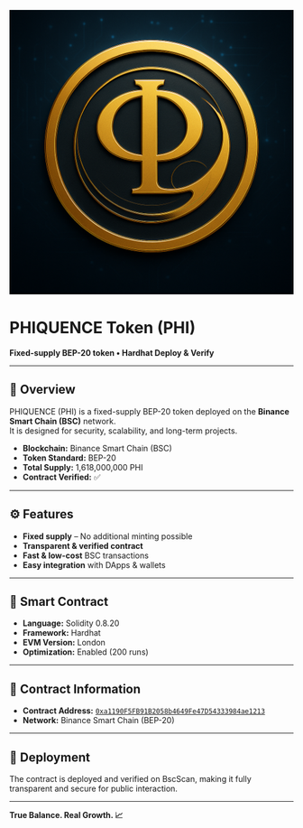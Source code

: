 ![PHI_Token_Logo](logo.png)

# PHIQUENCE Token (PHI)

**Fixed-supply BEP-20 token • Hardhat Deploy & Verify**

---

## 📌 Overview

PHIQUENCE (PHI) is a fixed-supply BEP-20 token deployed on the **Binance Smart Chain (BSC)** network.  
It is designed for security, scalability, and long-term projects.

- **Blockchain:** Binance Smart Chain (BSC)  
- **Token Standard:** BEP-20  
- **Total Supply:** 1,618,000,000 PHI  
- **Contract Verified:** ✅  

---

## ⚙️ Features

- **Fixed supply** – No additional minting possible  
- **Transparent & verified contract**  
- **Fast & low-cost** BSC transactions  
- **Easy integration** with DApps & wallets  

---

## 📜 Smart Contract

- **Language:** Solidity 0.8.20  
- **Framework:** Hardhat  
- **EVM Version:** London  
- **Optimization:** Enabled (200 runs)  

---

## 🔗 Contract Information

- **Contract Address:** [`0xa1190F5FB91B2058b4649Fe47D54333984ae1213`](https://bscscan.com/token/0xa1190F5FB91B2058b4649Fe47D54333984ae1213)  
- **Network:** Binance Smart Chain (BEP-20)  

---

## 🚀 Deployment

The contract is deployed and verified on BscScan, making it fully transparent and secure for public interaction.

---

**True Balance. Real Growth. 📈**
